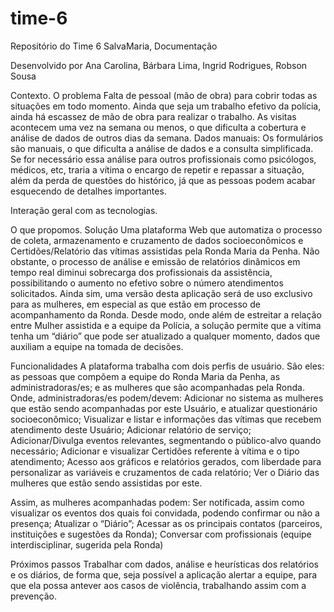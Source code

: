 # time-6
Repositório do Time 6
SalvaMaria,
Documentação
 
Desenvolvido por
Ana Carolina, Bárbara Lima, Ingrid Rodrigues, Robson Sousa
 
 
Contexto. O problema
Falta de pessoal (mão de obra) para cobrir todas as situações em todo momento.
Ainda que seja um trabalho efetivo da polícia, ainda há escassez de mão de obra para realizar o trabalho. As visitas acontecem uma vez na semana ou menos, o que dificulta a cobertura e análise de dados de outros dias da semana.
Dados manuais:
Os formulários são manuais, o que dificulta a análise de dados e a consulta simplificada. Se for necessário essa análise para outros profissionais como psicólogos, médicos, etc, traria a vítima o encargo de repetir e repassar a situação, além da perda de questões do histórico, já que as pessoas podem acabar esquecendo de detalhes importantes.
 
Interação geral com as tecnologias.
 
 
 
O que propomos. Solução
Uma plataforma Web que automatiza o processo de coleta, armazenamento e cruzamento de dados socioeconômicos e Certidões/Relatório das vítimas assistidas pela Ronda Maria da Penha. Não obstante, o processo de análise e emissão de relatórios dinâmicos em tempo real diminui sobrecarga dos profissionais da assistência, possibilitando o aumento no efetivo sobre o número atendimentos solicitados.
Ainda sim, uma versão desta aplicação será de uso exclusivo para as mulheres, em especial as que estão em processo de acompanhamento da Ronda. Desde modo, onde além de estreitar a relação entre Mulher assistida e a equipe da Polícia, a solução permite que a vítima tenha um “diário” que pode ser atualizado a qualquer momento, dados que auxiliam a equipe na tomada de decisões.
 
Funcionalidades
A plataforma trabalha com dois perfis de usuário. São eles: as pessoas que compõem a equipe do Ronda Maria da Penha, as administradoras/es; e as mulheres que são acompanhadas pela Ronda.
Onde, administradoras/es podem/devem:
Adicionar no sistema as mulheres que estão sendo acompanhadas por este Usuário,  e atualizar questionário socioeconômico;
Visualizar e listar e informações das vítimas que recebem atendimento deste Usuário;
Adicionar relatório de serviço;
Adicionar/Divulga eventos relevantes, segmentando o público-alvo quando necessário;
Adicionar e visualizar  Certidões referente à vítima e o tipo atendimento;
Acesso aos gráficos e relatórios gerados, com liberdade para personalizar as variáveis e cruzamentos de cada relatório;
Ver o Diário das mulheres que estão sendo assistidas por este.
 
Assim, as mulheres acompanhadas podem:
Ser notificada, assim como visualizar os eventos dos quais foi convidada, podendo confirmar ou não a presença;
Atualizar o “Diário”;
Acessar as os principais contatos (parceiros, instituições e sugestões da Ronda);
Conversar com profissionais (equipe interdisciplinar, sugerida pela Ronda) 
 
 
Próximos passos
Trabalhar com dados, análise e heurísticas dos relatórios e os diários, de forma que, seja possível a aplicação alertar a equipe, para que ela possa antever aos casos de violência, trabalhando assim com a prevenção.
